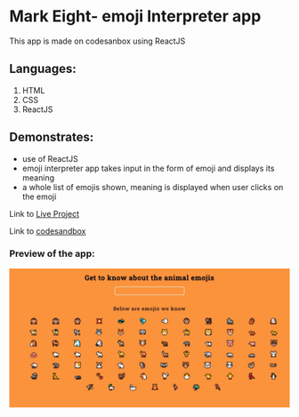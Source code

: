 # Mark Eight- emoji Interpreter app
This app is made on codesanbox using ReactJS
## Languages:
1. HTML
1. CSS
1. ReactJS

## Demonstrates:
* use of ReactJS
* emoji interpreter app takes input in the form of emoji and displays its meaning
* a whole list of emojis shown, meaning is displayed when user clicks on the emoji

Link to [Live Project](https://zbm6ew.csb.app/)

Link to [codesandbox](https://codesandbox.io/s/github/hiddartho/mark8-emojipedia)

### Preview of the app:
![emoji-interpter-app-page](https://github.com/hiddartho/mark8-emojipedia/blob/main/images/emoji-pedia-page-sc.jpeg)